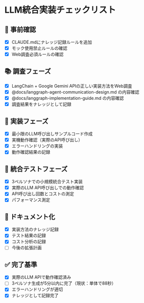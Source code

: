 # LLM統合実装チェックリスト

## 🚨 事前確認
- [x] CLAUDE.mdにナレッジ記録ルールを追加
- [x] モック使用禁止ルールの確認
- [x] Web調査必須ルールの確認

## 📚 調査フェーズ
- [x] LangChain + Google Gemini APIの正しい実装方法をWeb調査
- [x] @docs/langgraph-agent-communication-design.md の内容確認
- [x] @docs/langgraph-implementation-guide.md の内容確認
- [x] 調査結果をナレッジとして記録

## 🔧 実装フェーズ
- [x] 最小限のLLM呼び出しサンプルコード作成
- [x] 実機動作確認（実際のAPI呼び出し）
- [x] エラーハンドリングの実装
- [x] 動作確認結果の記録

## 🧪 統合テストフェーズ
- [x] 3ペルソナでの小規模統合テスト実装
- [x] 実際のLLM API呼び出しでの動作確認
- [x] API呼び出し回数とコストの測定
- [x] パフォーマンス測定

## 📝 ドキュメント化
- [x] 実装方法のナレッジ記録
- [x] テスト結果の記録
- [x] コスト分析の記録
- [ ] 今後の拡張計画

## ✅ 完了基準
- [x] 実際のLLM APIで動作確認済み
- [ ] 3ペルソナ生成が5分以内に完了（現状：単体で88秒）
- [x] エラーハンドリングが適切
- [x] ナレッジとして記録完了